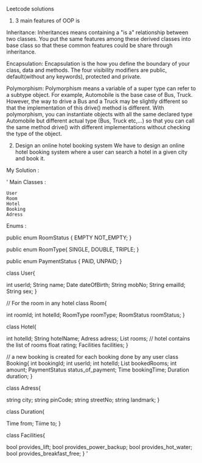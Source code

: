 Leetcode solutions


1. 3 main features of OOP is

Inheritance: Inheritances means containing a "is a" relationship between two classes. You put the same features among these derived classes into base class so that these common features could be share through inheritance.

Encapsulation: Encapsulation is the how you define the boundary of your class, data and methods. The four visibility modifiers are public, default(without any keywords), protected and private.

Polymorphism: Polymorphism means a variable of a super type can refer to a subtype object. For example, Automobile is the base case of Bus, Truck. However, the way to drive a Bus and a Truck may be slightly different so that the implementation of this drive() method is different. With polymorphism, you can instantiate objects with all the same declared type Automobile but different actual type (Bus, Truck etc,...) so that you can call the same method drive() with different implementations without checking the type of the object.

2. Design an online hotel booking system
We have to design an online hotel booking system where a user can search a hotel in a given city and book it.

My Solution :

'
Main Classes :

    User
    Room
    Hotel
    Booking
    Adress

Enums :

public enum RoomStatus {
    EMPTY
    NOT_EMPTY;
}

public enum RoomType{
    SINGLE,
    DOUBLE,
    TRIPLE;
}

public enum PaymentStatus {
    PAID,
    UNPAID;
}

class User{

int userId;
String name;
Date dateOfBirth;
String mobNo;
String emailId;
String sex;
}

// For the room in any hotel
class Room{

int roomId;
int hotelId;
RoomType roomType;
RoomStatus roomStatus;
}

class Hotel{

int hotelId;
String hotelName;
Adress adress;
List<Room> rooms; // hotel contains the list of rooms
float rating;
Facilities facilities;
}

// a new booking is created for each booking done by any user
class Booking{
    int bookingId;
    int userId;
    int hotelId; 
    List<Rooms> bookedRooms; 
    int amount;
    PaymentStatus status_of_payment;
    Time bookingTime;
    Duration duration;
}

class Adress{

string city;
string pinCode;
string streetNo;
string landmark;
}

class Duration{

Time from;
Tiime to;
}

class Facilities{

bool provides_lift;
bool provides_power_backup;
bool provides_hot_water;
bool provides_breakfast_free;
}
'

